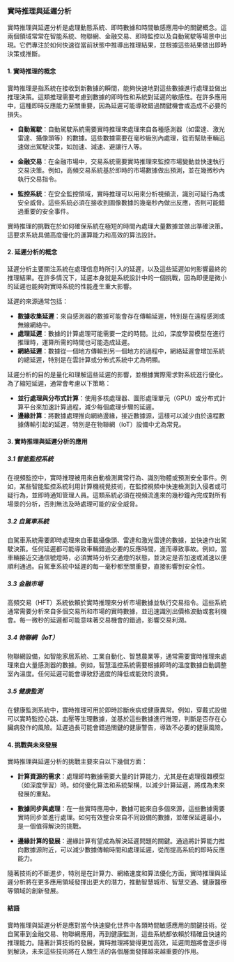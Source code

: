 ### 實時推理與延遲分析

實時推理與延遲分析是處理動態系統、即時數據和時間敏感應用中的關鍵概念。這兩個領域常常在智能系統、物聯網、金融交易、即時監控以及自動駕駛等場景中出現。它們專注於如何快速從當前狀態中推導出推理結果，並根據這些結果做出即時決策或推斷。

#### 1. **實時推理的概念**

實時推理是指系統在接收到新數據的瞬間，能夠快速地對這些數據進行處理並做出推理決策。這類推理需要考慮到數據的即時性和系統對延遲的敏感性。在許多應用中，這種即時反應能力至關重要，因為延遲可能導致錯過關鍵機會或造成不必要的損失。

- **自動駕駛**：自動駕駛系統需要實時推理來處理來自各種感測器（如雷達、激光雷達、攝像頭等）的數據。這些數據需要在毫秒級別內處理，從而幫助車輛迅速做出駕駛決策，如加速、減速、避讓行人等。

- **金融交易**：在金融市場中，交易系統需要實時推理來監控市場變動並快速執行交易決策。例如，高頻交易系統基於即時的市場數據做出預測，並在幾微秒內執行交易指令。

- **監控系統**：在安全監控領域，實時推理可以用來分析視頻流，識別可疑行為或安全威脅。這些系統必須在接收到圖像數據的幾毫秒內做出反應，否則可能錯過重要的安全事件。

實時推理的挑戰在於如何確保系統在極短的時間內處理大量數據並做出準確決策。這要求系統具備高度優化的運算能力和高效的算法設計。

#### 2. **延遲分析的概念**

延遲分析主要關注系統在處理信息時所引入的延遲，以及這些延遲如何影響最終的推理結果。在許多情況下，延遲本身就是系統設計中的一個挑戰，因為即便是微小的延遲也能夠對實時系統的性能產生重大影響。

延遲的來源通常包括：

- **數據收集延遲**：來自感測器的數據可能會存在傳輸延遲，特別是在遠程感測或無線網絡中。
- **處理延遲**：數據的計算處理可能需要一定的時間。比如，深度學習模型在進行推理時，運算所需的時間也可能造成延遲。
- **網絡延遲**：數據從一個地方傳輸到另一個地方的過程中，網絡延遲會增加系統的總延遲，特別是在雲計算或分佈式系統中尤為明顯。

延遲分析的目的是量化和理解這些延遲的影響，並根據實際需求對系統進行優化。為了縮短延遲，通常會考慮以下策略：

- **並行處理與分布式計算**：使用多核處理器、圖形處理單元（GPU）或分布式計算平台來加速計算過程，減少每個處理步驟的延遲。
- **邊緣計算**：將數據處理推向網絡邊緣，接近數據源，這樣可以減少由於遠程數據傳輸引起的延遲，特別是在物聯網（IoT）設備中尤為常見。

#### 3. **實時推理與延遲分析的應用**

##### 3.1 **智能監控系統**

在視頻監控中，實時推理被用來自動檢測異常行為、識別物體或預測安全事件。例如，某些智能監控系統利用計算機視覺技術，在監控視頻中快速檢測到入侵者或可疑行為，並即時通知管理人員。這類系統必須在視頻流進來的幾秒鐘內完成對所有場景的分析，否則無法及時處理可能的安全威脅。

##### 3.2 **自駕車系統**

自駕車系統需要即時處理來自車載攝像頭、雷達和激光雷達的數據，並快速作出駕駛決策。任何延遲都可能導致車輛錯過必要的反應時間，進而導致事故。例如，當車輛接近交通信號燈時，必須實時分析交通燈的狀態，並決定是否加速或減速以便順利通過。自駕車系統中延遲的每一毫秒都至關重要，直接影響到安全性。

##### 3.3 **金融市場**

高頻交易（HFT）系統依賴於實時推理來分析市場數據並執行交易指令。這些系統通常需要分析來自多個交易所和市場的實時數據，並迅速識別出價格波動或套利機會。每一微秒的延遲都可能意味著交易機會的錯過，影響交易利潤。

##### 3.4 **物聯網（IoT）**

物聯網設備，如智能家居系統、工業自動化、智慧農業等，通常需要實時推理來處理來自大量感測器的數據。例如，智慧溫控系統需要根據即時的溫度數據自動調整室內溫度。任何延遲可能會導致舒適度的降低或能效的浪費。

##### 3.5 **健康監測**

在健康監測系統中，實時推理可用於即時診斷疾病或健康異常。例如，穿戴式設備可以實時監控心跳、血壓等生理數據，並基於這些數據進行推理，判斷是否存在心臟病發作的風險。延遲過長可能會錯過關鍵的健康警告，導致不必要的健康風險。

#### 4. **挑戰與未來發展**

實時推理與延遲分析的挑戰主要來自以下幾個方面：

- **計算資源的需求**：處理即時數據需要大量的計算能力，尤其是在處理復雜模型（如深度學習）時。如何優化算法和系統架構，以減少計算延遲，將成為未來發展的重點。
  
- **數據同步與處理**：在一些實時應用中，數據可能來自多個來源，這些數據需要實時同步並進行處理。如何有效整合來自不同設備的數據，並確保延遲最小，是一個值得解決的挑戰。

- **邊緣計算的發展**：邊緣計算有望成為解決延遲問題的關鍵。通過將計算能力推向數據源附近，可以減少數據傳輸時間和處理延遲，從而提高系統的即時反應能力。

隨著技術的不斷進步，特別是在計算力、網絡速度和算法優化方面，實時推理與延遲分析將在更多應用領域發揮出更大的潛力，推動智慧城市、智慧交通、健康醫療等領域的創新發展。

#### 結語

實時推理與延遲分析是應對當今快速變化世界中各類時間敏感應用的關鍵技術。從自駕車到金融交易、物聯網應用，再到健康監測，這些系統都依賴於精確且快速的推理能力。隨著計算技術的發展，實時推理將變得更加高效，延遲問題將會逐步得到解決，未來這些技術將在人類生活的各個層面發揮越來越重要的作用。